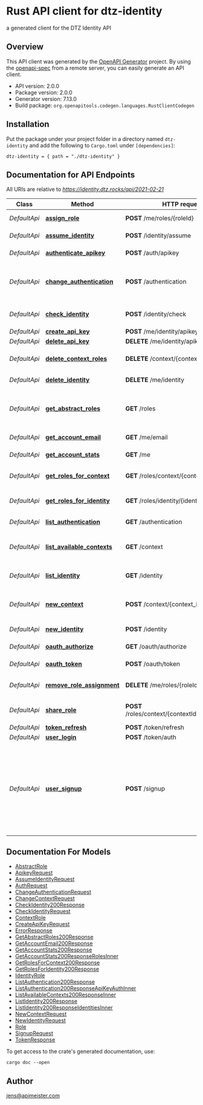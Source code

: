 # Rust API client for dtz-identity

a generated client for the DTZ Identity API


## Overview

This API client was generated by the [OpenAPI Generator](https://openapi-generator.tech) project.  By using the [openapi-spec](https://openapis.org) from a remote server, you can easily generate an API client.

- API version: 2.0.0
- Package version: 2.0.0
- Generator version: 7.13.0
- Build package: `org.openapitools.codegen.languages.RustClientCodegen`

## Installation

Put the package under your project folder in a directory named `dtz-identity` and add the following to `Cargo.toml` under `[dependencies]`:

```
dtz-identity = { path = "./dtz-identity" }
```

## Documentation for API Endpoints

All URIs are relative to *https://identity.dtz.rocks/api/2021-02-21*

Class | Method | HTTP request | Description
------------ | ------------- | ------------- | -------------
*DefaultApi* | [**assign_role**](docs/DefaultApi.md#assign_role) | **POST** /me/roles/{roleId} | create role assignment
*DefaultApi* | [**assume_identity**](docs/DefaultApi.md#assume_identity) | **POST** /identity/assume | assume identity
*DefaultApi* | [**authenticate_apikey**](docs/DefaultApi.md#authenticate_apikey) | **POST** /auth/apikey | authenticate with apikey
*DefaultApi* | [**change_authentication**](docs/DefaultApi.md#change_authentication) | **POST** /authentication | update the user authentication, aka change you password
*DefaultApi* | [**check_identity**](docs/DefaultApi.md#check_identity) | **POST** /identity/check | checks whether an identity exists
*DefaultApi* | [**create_api_key**](docs/DefaultApi.md#create_api_key) | **POST** /me/identity/apikey | create api key
*DefaultApi* | [**delete_api_key**](docs/DefaultApi.md#delete_api_key) | **DELETE** /me/identity/apikey/{apikey} | delete api key
*DefaultApi* | [**delete_context_roles**](docs/DefaultApi.md#delete_context_roles) | **DELETE** /context/{context_id} | delete all roles attached to this context
*DefaultApi* | [**delete_identity**](docs/DefaultApi.md#delete_identity) | **DELETE** /me/identity | delete current identity
*DefaultApi* | [**get_abstract_roles**](docs/DefaultApi.md#get_abstract_roles) | **GET** /roles | get roles which are abstract - not assigned to any context or identity
*DefaultApi* | [**get_account_email**](docs/DefaultApi.md#get_account_email) | **GET** /me/email | Get account email
*DefaultApi* | [**get_account_stats**](docs/DefaultApi.md#get_account_stats) | **GET** /me | get account stats
*DefaultApi* | [**get_roles_for_context**](docs/DefaultApi.md#get_roles_for_context) | **GET** /roles/context/{contextId} | get roles for a certain context id
*DefaultApi* | [**get_roles_for_identity**](docs/DefaultApi.md#get_roles_for_identity) | **GET** /roles/identity/{identityId} | get roles for a certain identity id
*DefaultApi* | [**list_authentication**](docs/DefaultApi.md#list_authentication) | **GET** /authentication | list user authentications
*DefaultApi* | [**list_available_contexts**](docs/DefaultApi.md#list_available_contexts) | **GET** /context | get a list of contexts that the user has access to
*DefaultApi* | [**list_identity**](docs/DefaultApi.md#list_identity) | **GET** /identity | get a list of all available identities
*DefaultApi* | [**new_context**](docs/DefaultApi.md#new_context) | **POST** /context/{context_id}/new | create identity requirements for a new context
*DefaultApi* | [**new_identity**](docs/DefaultApi.md#new_identity) | **POST** /identity | creates a new identity
*DefaultApi* | [**oauth_authorize**](docs/DefaultApi.md#oauth_authorize) | **GET** /oauth/authorize | oauth authorize
*DefaultApi* | [**oauth_token**](docs/DefaultApi.md#oauth_token) | **POST** /oauth/token | oauth token request
*DefaultApi* | [**remove_role_assignment**](docs/DefaultApi.md#remove_role_assignment) | **DELETE** /me/roles/{roleId} | remove role assignment from identity
*DefaultApi* | [**share_role**](docs/DefaultApi.md#share_role) | **POST** /roles/context/{contextId}/{roleId}/share | sharing a role with another identity
*DefaultApi* | [**token_refresh**](docs/DefaultApi.md#token_refresh) | **POST** /token/refresh | token refresh
*DefaultApi* | [**user_login**](docs/DefaultApi.md#user_login) | **POST** /token/auth | user login
*DefaultApi* | [**user_signup**](docs/DefaultApi.md#user_signup) | **POST** /signup | create a new identity with the given email as account email, also create an authentication with the given credentials to allow a login, creates a default context


## Documentation For Models

 - [AbstractRole](docs/AbstractRole.md)
 - [ApikeyRequest](docs/ApikeyRequest.md)
 - [AssumeIdentityRequest](docs/AssumeIdentityRequest.md)
 - [AuthRequest](docs/AuthRequest.md)
 - [ChangeAuthenticationRequest](docs/ChangeAuthenticationRequest.md)
 - [ChangeContextRequest](docs/ChangeContextRequest.md)
 - [CheckIdentity200Response](docs/CheckIdentity200Response.md)
 - [CheckIdentityRequest](docs/CheckIdentityRequest.md)
 - [ContextRole](docs/ContextRole.md)
 - [CreateApiKeyRequest](docs/CreateApiKeyRequest.md)
 - [ErrorResponse](docs/ErrorResponse.md)
 - [GetAbstractRoles200Response](docs/GetAbstractRoles200Response.md)
 - [GetAccountEmail200Response](docs/GetAccountEmail200Response.md)
 - [GetAccountStats200Response](docs/GetAccountStats200Response.md)
 - [GetAccountStats200ResponseRolesInner](docs/GetAccountStats200ResponseRolesInner.md)
 - [GetRolesForContext200Response](docs/GetRolesForContext200Response.md)
 - [GetRolesForIdentity200Response](docs/GetRolesForIdentity200Response.md)
 - [IdentityRole](docs/IdentityRole.md)
 - [ListAuthentication200Response](docs/ListAuthentication200Response.md)
 - [ListAuthentication200ResponseApiKeyAuthInner](docs/ListAuthentication200ResponseApiKeyAuthInner.md)
 - [ListAvailableContexts200ResponseInner](docs/ListAvailableContexts200ResponseInner.md)
 - [ListIdentity200Response](docs/ListIdentity200Response.md)
 - [ListIdentity200ResponseIdentitiesInner](docs/ListIdentity200ResponseIdentitiesInner.md)
 - [NewContextRequest](docs/NewContextRequest.md)
 - [NewIdentityRequest](docs/NewIdentityRequest.md)
 - [Role](docs/Role.md)
 - [SignupRequest](docs/SignupRequest.md)
 - [TokenResponse](docs/TokenResponse.md)


To get access to the crate's generated documentation, use:

```
cargo doc --open
```

## Author

jens@apimeister.com


